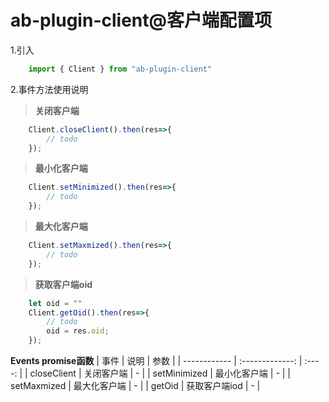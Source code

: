 # ab-plugin-client@客户端配置项

1.引入

```js
    import { Client } from "ab-plugin-client"
```

2.事件方法使用说明

> **关闭客户端**

```js
    Client.closeClient().then(res=>{
        // todo
    });
```

> **最小化客户端**

```js
    Client.setMinimized().then(res=>{
        // todo
    });
```

> **最大化客户端**

```js
    Client.setMaxmized().then(res=>{
        // todo
    });
```

> **获取客户端oid**

```js
    let oid = ""
    Client.getOid().then(res=>{
        // todo
        oid = res.oid;
    });
```
**Events promise函数**
| 事件         | 说明          | 参数 |
| ------------ | :-------------: | :----: |
| closeClient  | 关闭客户端    | -    |
| setMinimized | 最小化客户端  | -    |
| setMaxmized  | 最大化客户端  | -    |
| getOid       | 获取客户端iod | -    |